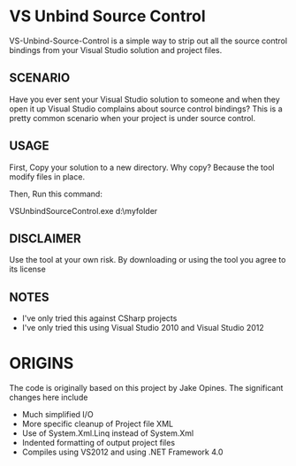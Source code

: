 # VS Unbind Source Control


VS-Unbind-Source-Control is a simple way to strip out all the source control bindings from your Visual Studio solution and project files.

## SCENARIO

Have you ever sent your Visual Studio solution to someone and when they open it up Visual Studio complains about source control bindings? This is a pretty common scenario when your project is under source control. 

## USAGE

First, Copy your solution to a new directory. Why copy? Because the tool modify files in place.

Then, Run this command: 

  VSUnbindSourceControl.exe d:\myfolder  

## DISCLAIMER

Use the tool at your own risk. By downloading or using the tool you agree to its license

## NOTES

* I've only tried this against CSharp projects
* I've only tried this using Visual Studio 2010 and Visual Studio 2012 

# ORIGINS

The code is originally based on this project by Jake Opines. The significant changes here include

* Much simplified I/O
* More specific cleanup of Project file XML
* Use of System.Xml.Linq instead of System.Xml
* Indented formatting of output project files
* Compiles using VS2012 and using .NET Framework 4.0
 
